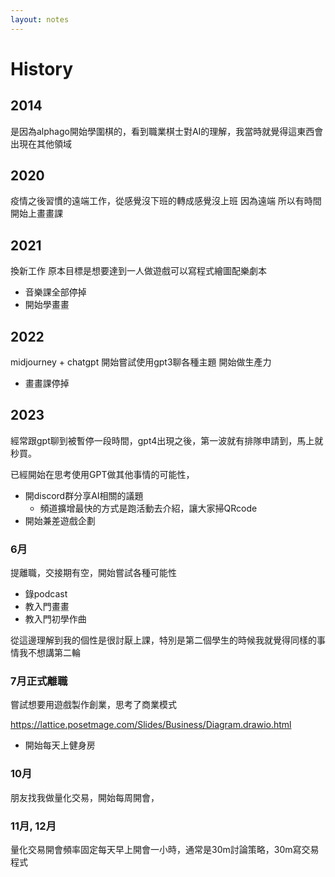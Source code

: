 ```yaml
---
layout: notes
---
```


# History

## 2014
是因為alphago開始學圍棋的，看到職業棋士對AI的理解，我當時就覺得這東西會出現在其他領域

## 2020
疫情之後習慣的遠端工作，從感覺沒下班的轉成感覺沒上班
因為遠端 所以有時間開始上畫畫課

## 2021
換新工作 原本目標是想要達到一人做遊戲可以寫程式繪圖配樂劇本

* 音樂課全部停掉
* 開始學畫畫

## 2022
midjourney + chatgpt 開始嘗試使用gpt3聊各種主題 開始做生產力

* 畫畫課停掉

## 2023
經常跟gpt聊到被暫停一段時間，gpt4出現之後，第一波就有排隊申請到，馬上就秒買。

已經開始在思考使用GPT做其他事情的可能性，

* 開discord群分享AI相關的議題
  * 頻道擴增最快的方式是跑活動去介紹，讓大家掃QRcode
* 開始兼差遊戲企劃


### 6月 
提離職，交接期有空，開始嘗試各種可能性
* 錄podcast
* 教入門畫畫
* 教入門初學作曲

從這邊理解到我的個性是很討厭上課，特別是第二個學生的時候我就覺得同樣的事情我不想講第二輪

### 7月正式離職
嘗試想要用遊戲製作創業，思考了商業模式

https://lattice.posetmage.com/Slides/Business/Diagram.drawio.html

* 開始每天上健身房

### 10月
朋友找我做量化交易，開始每周開會，

### 11月, 12月
量化交易開會頻率固定每天早上開會一小時，通常是30m討論策略，30m寫交易程式

